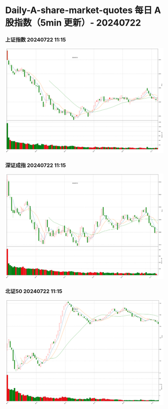 
# Daily-A-share-market-quotes 每日 A 股指数（5min 更新）- 20240722

### 上证指数 20240722 11:15
![](./fig/2024/7/20240722-sh000001.png)

### 深证成指 20240722 11:15
![](./fig/2024/7/20240722-sz399001.png)

### 北证50 20240722 11:15
![](./fig/2024/7/20240722-bj899050.png)
